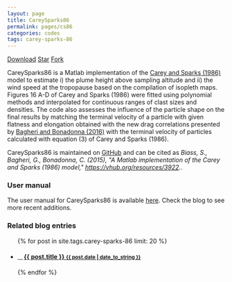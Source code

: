 ```yaml
---
layout: page
title: CareySparks86
permalink: pages/cs86
categories: codes
tags: carey-sparks-86
---
```


<a class="github-button" href="https://github.com/e5k/CareySparks86_Matlab/archive/master.zip" data-icon="octicon-cloud-download" data-size="large" aria-label="Download e5k/CareySparks86_Matlab on GitHub">Download</a>
<a class="github-button" href="https://github.com/e5k/CareySparks86_Matlab" data-icon="octicon-star" data-size="large" data-show-count="true" aria-label="Star e5k/CareySparks86_Matlab on GitHub">Star</a>
<a class="github-button" href="https://github.com/e5k/CareySparks86_Matlab/fork" data-icon="octicon-repo-forked" data-size="large" data-show-count="true" aria-label="Fork e5k/CareySparks86_Matlab on GitHub">Fork</a>

CareySparks86 is a Matlab implementation of the <a href="https://link.springer.com/article/10.1007/s00445-004-0386-2" target="_blank">Carey and Sparks (1986)</a> model to estimate i) the plume height above sampling altitude and ii) the wind speed at the tropopause based on the compilation of isopleth maps. Figures 16 A-D of Carey and Sparks (1986) were fitted using polynomial methods and interpolated for continuous ranges of clast sizes and densities. The code also assesses the influence of the particle shape on the final results by matching the terminal velocity of a particle with given flatness and elongation obtained with the new drag correlations presented by <a href="https://www.researchgate.net/publication/304144424_On_the_drag_of_freely_falling_non-spherical_particles" target="_blank">Bagheri and Bonadonna (2016)</a> with the terminal velocity of particles calculated with equation (3) of Carey and Sparks (1986).

CareySparks86 is maintained on <a href="https://github.com/e5k/CareySparks86_Matlab" target="_blank">GitHub</a> and can be cited as *Biass, S., Bagheri, G.,  Bonadonna, C. (2015), "A Matlab implementation of the Carey and Sparks (1986) model," https://vhub.org/resources/3922.*.

### User manual
The user manual for CareySparks86 is available <a href="{{ site.baseurl }}/files/cs86_man.pdf" target="_blank">here</a>. Check the blog to see more recent additions.

### Related blog entries
<div class="related">
  <ul class="related-posts">
    {% for post in site.tags.carey-sparks-86 limit: 20 %}
      <li>
        <h4>
          <small>＿ </small><a href="{{ post.url }}">
            {{ post.title }}
            <small>{{ post.date | date_to_string }}</small>
          </a>
        </h4>
      </li>
    {% endfor %}
  </ul>
</div>

